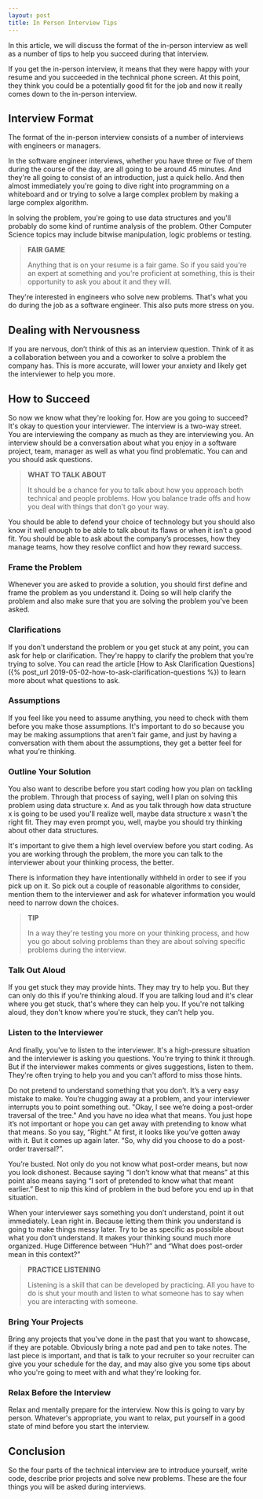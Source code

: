 ```yaml
---
layout: post
title: In Person Interview Tips
---
```


In this article, we will discuss the format of the in-person interview as well as a number of tips to help you succeed during that interview.

If you get the in-person interview, it means that they were happy with your resume and you succeeded in the technical phone screen. At this point, they think you could be a potentially good fit for the job and now it really comes down to the in-person interview.

## Interview Format

The format of the in-person interview consists of a number of interviews with engineers or managers.

In the software engineer interviews, whether you have three or five of them during the course of the day, are all going to be around 45 minutes. And they're all going to consist of an introduction, just a quick hello. And then almost immediately you're going to dive right into programming on a whiteboard and or trying to solve a large complex problem by making a large complex algorithm.

In solving the problem, you're going to use data structures and you'll probably do some kind of runtime analysis of the problem. Other Computer Science topics may include bitwise manipulation, logic problems or testing.

<blockquote class="note">
  <strong>FAIR GAME</strong> 
  <p>
    Anything that is on your resume is a fair game. So if you said you're an expert at something and you're proficient at something, this is their opportunity to ask you about it and they will.
  </p>
</blockquote>

They're interested in engineers who solve new problems. That's what you do during the job as a software engineer. This also puts more stress on you. 

## Dealing with Nervousness

If you are nervous, don’t think of this as an interview question. Think of it as a collaboration between you and a coworker to solve a problem the company has. This is more accurate, will lower your anxiety and likely get the interviewer to help you more.

## How to Succeed

So now we know what they're looking for. How are you going to succeed? It's okay to question your interviewer. The interview is a two-way street. You are interviewing the company as much as they are interviewing you. An interview should be a conversation about what you enjoy in a software project, team, manager as well as what you find problematic. You can and you should ask questions. 

<blockquote class="note">
  <strong>WHAT TO TALK ABOUT</strong> 
  <p>
    It should be a chance for you to talk about how you approach both technical and people problems. How you balance trade offs and how you deal with things that don’t go your way.
  </p>
</blockquote>

You should be able to defend your choice of technology but you should also know it well enough to be able to talk about its flaws or when it isn’t a good fit. You should be able to ask about the company’s processes, how they manage teams, how they resolve conflict and how they reward success.

### Frame the Problem

Whenever you are asked to provide a solution, you should first define and frame the problem as you understand it. Doing so will help clarify the problem and also make sure that you are solving the problem you've been asked.

### Clarifications

If you don't understand the problem or you get stuck at any point, you can ask for help or clarification. They're happy to clarify the problem that you're trying to solve. You can read the article [How to Ask Clarification Questions]({% post_url 2019-05-02-how-to-ask-clarification-questions %}) to learn more about what questions to ask.

### Assumptions

If you feel like you need to assume anything, you need to check with them before you make those assumptions. It's important to do so because you may be making assumptions that aren't fair game, and just by having a conversation with them about the assumptions, they get a better feel for what you're thinking.

### Outline Your Solution

You also want to describe before you start coding how you plan on tackling the problem. Through that process of saying, well I plan on solving this problem using data structure x. And as you talk through how data structure x is going to be used you'll realize well, maybe data structure x wasn't the right fit. They may even prompt you, well, maybe you should try thinking about other data structures.

It's important to give them a high level overview before you start coding. As you are working through the problem, the more you can talk to the interviewer about your thinking process, the better.

There is information they have intentionally withheld in order to see if you pick up on it. So pick out a couple of reasonable algorithms to consider, mention them to the interviewer and ask for whatever information you would need to narrow down the choices.

<blockquote class="note">
  <strong>TIP</strong> 
  <p>
    In a way they're testing you more on your thinking process, and how you go about solving problems than they are about solving specific problems during the interview.
  </p>
</blockquote>

### Talk Out Aloud

If you get stuck they may provide hints. They may try to help you. But they can only do this if you're thinking aloud. If you are talking loud and it's clear where you get stuck, that's where they can help you. If you're not talking aloud, they don't know where you're stuck, they can't help you.

### Listen to the Interviewer

And finally, you've to listen to the interviewer. It's a high-pressure situation and the interviewer is asking you questions. You're trying to think it through. But if the interviewer makes comments or gives suggestions, listen to them. They're often trying to help you and you can't afford to miss those hints.

Do not pretend to understand something that you don’t. It’s a very easy mistake to make. You’re chugging away at a problem, and your interviewer interrupts you to point something out. "Okay, I see we’re doing a post-order traversal of the tree." And you have no idea what that means. You just hope it’s not important or hope you can get away with pretending to know what that means. So you say, “Right.” At first, it looks like you’ve gotten away with it. But it comes up again later. “So, why did you choose to do a post-order traversal?”.

You’re busted. Not only do you not know what post-order means, but now you look dishonest. Because saying “I don’t know what that means” at this point also means saying “I sort of pretended to know what that meant earlier.” Best to nip this kind of problem in the bud before you end up in that situation.

When your interviewer says something you don’t understand, point it out immediately. Lean right in. Because letting them think you understand is going to make things messy later. Try to be as specific as possible about what you don’t understand. It makes your thinking sound much more organized. Huge Difference between “Huh?” and “What does post-order mean in this context?”

<blockquote class="note">
  <strong>PRACTICE LISTENING</strong> 
  <p>
    Listening is a skill that can be developed by practicing. All you have to do is shut your mouth and listen to what someone has to say when you are interacting with someone.
  </p>
</blockquote>


### Bring Your Projects

Bring any projects that you've done in the past that you want to showcase, if they are potable. Obviously bring a note pad and pen to take notes. The last piece is important, and that is talk to your recruiter so your recruiter can give you your schedule for the day, and may also give you some tips about who you're going to meet with and what they're looking for.

### Relax Before the Interview

Relax and mentally prepare for the interview. Now this is going to vary by person. Whatever's appropriate, you want to relax, put yourself in a good state of mind before you start the interview.

## Conclusion

So the four parts of the technical interview are to introduce yourself, write code, describe prior projects and solve new problems. These are the four things you will be asked during interviews.
